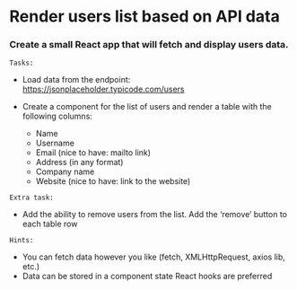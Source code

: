 # Render users list based on API data

### Create a small React app that will fetch and display users data.

`Tasks:`

- Load data from the endpoint: https://jsonplaceholder.typicode.com/users
- Create a component for the list of users and render a table with the following columns:

  - Name
  - Username
  - Email (nice to have: mailto link)
  - Address (in any format)
  - Company name
  - Website (nice to have: link to the website)

`Extra task:`

- Add the ability to remove users from the list. Add the ‘remove’ button to each table row

`Hints:`

- You can fetch data however you like (fetch, XMLHttpRequest, axios lib, etc.)
- Data can be stored in a component state
  React hooks are preferred
